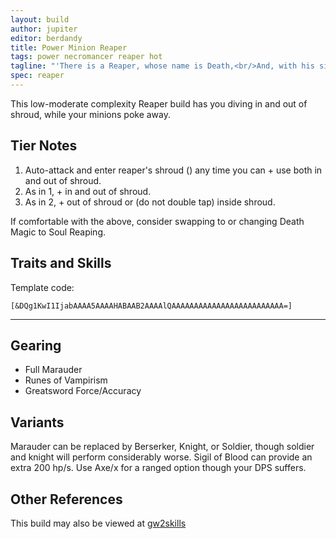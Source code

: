```yaml
---
layout: build
author: jupiter
editor: berdandy
title: Power Minion Reaper
tags: power necromancer reaper hot 
tagline: "'There is a Reaper, whose name is Death,<br/>And, with his sickle keen,<br/>He reaps the bearded grain at a breath,<br/>And the flowers that grow between.'<br/>-- Henry Wadsworth Longfellow "
spec: reaper
---
```


This low-moderate complexity Reaper build has you diving in and out of shroud, while your minions poke away.

## Tier Notes

1. Auto-attack and enter reaper's shroud (<span data-aw2-key="F1" data-aw2-skill="30792"></span>) any time you can + use <span data-aw2-key="4" data-aw2-skill="30504"></span> both in and <span data-aw2-key="4" data-aw2-skill="29855"></span> out of shroud.
2. As in 1, + <span data-aw2-key="5" data-aw2-skill="30557"></span> in and <span data-aw2-key="5" data-aw2-skill="29740"></span> out of shroud.
3. As in 2, + <span data-aw2-key="2" data-aw2-skill="30163"></span> out of shroud or <span data-aw2-key="3" data-aw2-skill="29958"></span> (do not double tap) inside shroud.

If comfortable with the above, consider swapping <span data-aw2-key="9" data-aw2-skill="10533"></span> to <span data-aw2-key="9" data-aw2-skill="10607"></span> or changing Death Magic to Soul Reaping.

## Traits and Skills

Template code:

`[&DQg1KwI1IjabAAAA5AAAAHABAAB2AAAAlQAAAAAAAAAAAAAAAAAAAAAAAAA=]`

---

<div
  data-armory-embed='skills'
  data-armory-ids='10547,10541,10589,10533,10646'
>
</div>
<div
  data-armory-embed='specializations'
  data-armory-ids='53,2,34'
  data-armory-53-traits='1863,829,853'
  data-armory-2-traits='820,858,1694'
  data-armory-34-traits='2020,1969,2021'
>
</div>



## Gearing

- Full Marauder
- Runes of Vampirism
- Greatsword Force/Accuracy

## Variants

Marauder can be replaced by Berserker, Knight, or Soldier, though soldier and knight will perform considerably worse. Sigil of Blood can provide an extra 200 hp/s. Use Axe/x for a ranged option though your DPS suffers.

## Other References

This build may also be viewed at [gw2skills](http://gw2skills.net/editor/?PSQAElFwmYVMK2IOWP1NbA-zRJYiRB/YEJBqUA+HA-e)

